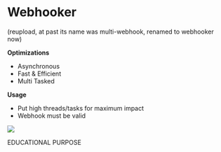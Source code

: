 # Webhooker

(reupload, at past its name was multi-webhook, renamed to webhooker now)

**Optimizations**
- Asynchronous
- Fast & Efficient
- Multi Tasked

**Usage**
- Put high threads/tasks for maximum impact
- Webhook must be valid

<img src="https://media.discordapp.net/attachments/884489204577488897/918204547304943716/unknown.png?width=789&height=483"/>

EDUCATIONAL PURPOSE
